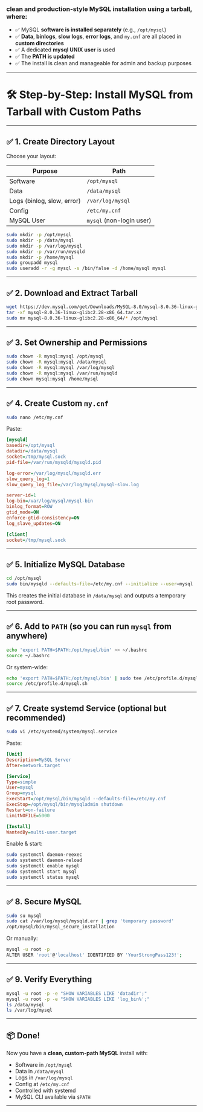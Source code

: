 ### **clean and production-style MySQL installation using a tarball**, where:

- ✅ MySQL **software is installed separately** (e.g., `/opt/mysql`)
- ✅ **Data**, **binlogs**, **slow logs**, **error logs**, and `my.cnf` are all placed in **custom directories**
- ✅ A dedicated **mysql UNIX user** is used
- ✅ The **PATH is updated**
- ✅ The install is clean and manageable for admin and backup purposes

---

# 🛠️ Step-by-Step: Install MySQL from Tarball with Custom Paths

---

## ✅ 1. Create Directory Layout

Choose your layout:

| Purpose        | Path                        |
|----------------|-----------------------------|
| Software       | `/opt/mysql`                |
| Data           | `/data/mysql`               |
| Logs (binlog, slow, error) | `/var/log/mysql`            |
| Config         | `/etc/my.cnf`               |
| MySQL User     | `mysql` (non-login user)    |

```bash
sudo mkdir -p /opt/mysql
sudo mkdir -p /data/mysql
sudo mkdir -p /var/log/mysql
sudo mkdir -p /var/run/mysqld
sudo mkdir -p /home/mysql
sudo groupadd mysql
sudo useradd -r -g mysql -s /bin/false -d /home/mysql mysql
```

---

## ✅ 2. Download and Extract Tarball

```bash
wget https://dev.mysql.com/get/Downloads/MySQL-8.0/mysql-8.0.36-linux-glibc2.28-x86_64.tar.xz
tar -xf mysql-8.0.36-linux-glibc2.28-x86_64.tar.xz
sudo mv mysql-8.0.36-linux-glibc2.28-x86_64/* /opt/mysql
```

---

## ✅ 3. Set Ownership and Permissions

```bash
sudo chown -R mysql:mysql /opt/mysql
sudo chown -R mysql:mysql /data/mysql
sudo chown -R mysql:mysql /var/log/mysql
sudo chown -R mysql:mysql /var/run/mysqld
sudo chown mysql:mysql /home/mysql
```

---

## ✅ 4. Create Custom `my.cnf`

```bash
sudo nano /etc/my.cnf
```

Paste:

```ini
[mysqld]
basedir=/opt/mysql
datadir=/data/mysql
socket=/tmp/mysql.sock
pid-file=/var/run/mysqld/mysqld.pid

log-error=/var/log/mysql/mysqld.err
slow_query_log=1
slow_query_log_file=/var/log/mysql/mysql-slow.log

server-id=1
log-bin=/var/log/mysql/mysql-bin
binlog_format=ROW
gtid_mode=ON
enforce-gtid-consistency=ON
log_slave_updates=ON

[client]
socket=/tmp/mysql.sock
```

---

## ✅ 5. Initialize MySQL Database

```bash
cd /opt/mysql
sudo bin/mysqld --defaults-file=/etc/my.cnf --initialize --user=mysql
```

This creates the initial database in `/data/mysql` and outputs a temporary root password.

---

## ✅ 6. Add to `PATH` (so you can run `mysql` from anywhere)

```bash
echo 'export PATH=$PATH:/opt/mysql/bin' >> ~/.bashrc
source ~/.bashrc
```

Or system-wide:

```bash
echo 'export PATH=$PATH:/opt/mysql/bin' | sudo tee /etc/profile.d/mysql.sh
source /etc/profile.d/mysql.sh
```

---

## ✅ 7. Create systemd Service (optional but recommended)

```bash
sudo vi /etc/systemd/system/mysql.service
```

Paste:

```ini
[Unit]
Description=MySQL Server
After=network.target

[Service]
Type=simple
User=mysql
Group=mysql
ExecStart=/opt/mysql/bin/mysqld --defaults-file=/etc/my.cnf
ExecStop=/opt/mysql/bin/mysqladmin shutdown
Restart=on-failure
LimitNOFILE=5000

[Install]
WantedBy=multi-user.target
```

Enable & start:

```bash
sudo systemctl daemon-reexec
sudo systemctl daemon-reload
sudo systemctl enable mysql
sudo systemctl start mysql
sudo systemctl status mysql
```

---

## ✅ 8. Secure MySQL

```bash
sudo su mysql
sudo cat /var/log/mysql/mysqld.err | grep 'temporary password'
/opt/mysql/bin/mysql_secure_installation
```

Or manually:

```bash
mysql -u root -p
ALTER USER 'root'@'localhost' IDENTIFIED BY 'YourStrongPass123!';
```

---

## ✅ 9. Verify Everything

```bash
mysql -u root -p -e "SHOW VARIABLES LIKE 'datadir';"
mysql -u root -p -e "SHOW VARIABLES LIKE 'log_bin%';"
ls /data/mysql
ls /var/log/mysql
```

---

## 📦 Done!

Now you have a **clean, custom-path MySQL** install with:

- Software in `/opt/mysql`
- Data in `/data/mysql`
- Logs in `/var/log/mysql`
- Config at `/etc/my.cnf`
- Controlled with systemd
- MySQL CLI available via `$PATH`

---
